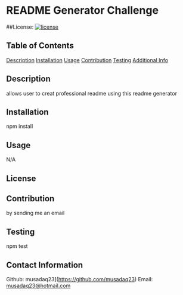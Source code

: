 # README Generator Challenge
##License:
[![license](https://img.shields.io/badge/License--blue.svg)](https://opensource.org/licenses/)
## Table of Contents
[Description](#description)
[Installation](#installation)
[Usage](#usage)
[Contribution](#contribution)
[Testing](#testing)
[Additional Info](#additional-info)

## Description
allows user to creat professional readme using this readme generator
## Installation
npm install
## Usage
N/A
## License

## Contribution
by sending me an email
## Testing
npm test
## Contact Information
Github: musadaq23](https://github.com/musadaq23)
Email: [musadaq23@hotmail.com](mailto:musadaq23@hotmail.com)